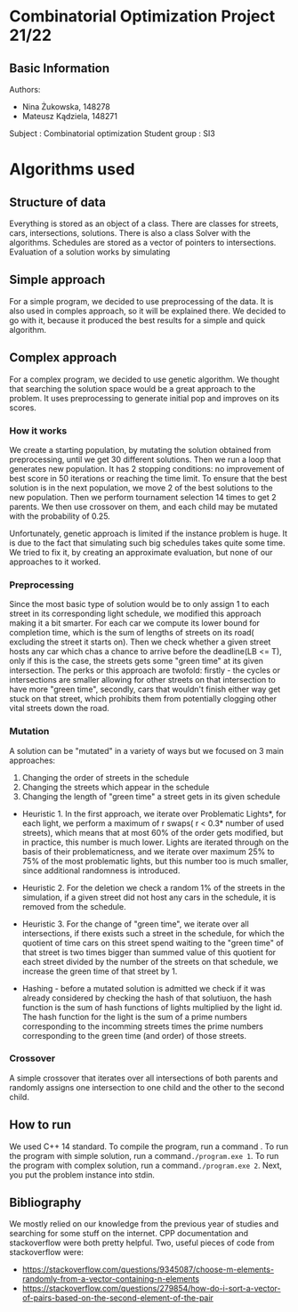 ﻿# Combinatorial Optimization Project 21/22
## Basic Information
Authors:
 - Nina Żukowska, 148278
 - Mateusz Kądziela, 148271

Subject : Combinatorial optimization
Student group : SI3
# Algorithms used
## Structure of data
Everything is stored as an object of a class. There are classes for streets, cars, intersections, solutions. There is also a class Solver with the algorithms. Schedules are stored as a vector of pointers to intersections.
Evaluation of a solution works by simulating 

## Simple approach
For a simple program, we decided to use preprocessing of the data.  It is also used in comples approach, so it will be explained there. We decided to go with it, because it produced the best results for a simple and quick algorithm.

## Complex approach
For a complex program, we decided to use genetic algorithm. We thought that searching the solution space would be a great approach to the problem.
It uses preprocessing to generate initial pop and improves on its scores. 
### How it works
We create a starting population, by mutating the solution obtained from preprocessing, until we get 30 different solutions. Then we run a loop that generates new population. It has 2 stopping conditions: no improvement of best score in 50 iterations or reaching the time limit. To ensure that the best solution is in the next population, we move 2 of the best solutions to the new population. Then we perform tournament selection 14 times to get 2 parents. We then use crossover on them, and each child may be mutated with the probability of 0.25. 

Unfortunately, genetic approach is limited if the instance problem is huge. It is due to the fact that simulating such big schedules takes quite some time. We tried to fix it, by creating an approximate evaluation, but none of our approaches to it worked.

### Preprocessing
Since the most basic type of solution would be to only assign 1 to each street in its corresponding light schedule, we modified this approach making it a bit smarter.
For each car we compute its lower bound for completion time, which is the sum of lengths of streets on its road( excluding the street it starts on). 
Then we check whether a given street hosts any car which chas a chance to arrive before the deadline(LB <= T), only if this is the case, the streets gets some "green time" at its given intersection. The perks or this approach are twofold:
firstly - the cycles or intersections are smaller allowing for other streets on that intersection to have more "green time", secondly, cars that wouldn't finish either way get stuck on that street, which prohibits them from potentially clogging other vital streets down the road.
### Mutation

A solution can be "mutated" in a variety of ways but we focused on 3 main approaches:
1. Changing the order of streets in the schedule
2. Changing the streets which appear in the schedule 
3. Changing the length of "green time" a street gets in its given schedule

- Heuristic 1. 
In the first approach, we iterate over Problematic Lights*, for each light, we perform a maximum of r swaps( r < 0.3* number of used streets), which means that at most 60% of the order gets modified, but in practice, this number is much lower. Lights are iterated through on the basis of their problematicness, and we iterate over maximum 25% to 75% of the most problematic lights, but this number too is much smaller, since additional randomness is introduced.

- Heuristic 2.
For the deletion we check a random 1% of the streets in the simulation, if a given street did not host any cars in the schedule, it is removed from the schedule.

- Heuristic 3. 
For the change of "green time", we iterate over all intersections, if there exists such a street in the schedule, for which the quotient of time cars on this street spend waiting to the "green time" of that street is two times bigger than summed value of this quotient for each street divided by the number of the streets on that schedule, we increase the green time of that street by 1.

- Hashing - before a mutated solution is admitted we check if it was already considered by checking the hash of that solutiuon, the hash function is the sum of hash functions of lights multiplied by the light id. The hash function for the light is the sum of a prime numbers corresponding to the incomming streets times the prime numbers corresponding to the green time (and order) of those streets.

### Crossover
A simple crossover that iterates over all intersections of both parents and randomly assigns one intersection to one child and the other to the second child.
## How to run
We used C++ 14 standard.
To compile the program, run a command .
To run the program with simple solution, run a command`./program.exe 1`.
To run the program with complex solution, run a command`./program.exe 2`.
Next, you put the problem instance into stdin.
## Bibliography
We mostly relied on our knowledge from the previous year of studies and searching for some stuff on the internet. CPP documentation and stackoverflow were both pretty helpful.
Two, useful pieces of code from stackoverflow were:

 - https://stackoverflow.com/questions/9345087/choose-m-elements-randomly-from-a-vector-containing-n-elements
 - https://stackoverflow.com/questions/279854/how-do-i-sort-a-vector-of-pairs-based-on-the-second-element-of-the-pair


